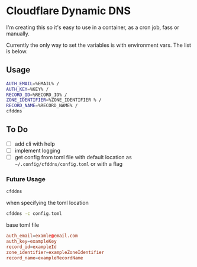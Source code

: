 # Cloudflare Dynamic DNS

I'm creating this so it's easy to use in a container, as a cron job, fass or manually.

Currently the only way to set the variables is with environment vars. The list is below.

## Usage

```sh
AUTH_EMAIL=%EMAIL% /
AUTH_KEY=%KEY% /
RECORD_ID=%RECORD_ID% /
ZONE_IDENTIFIER=%ZONE_IDENTIFIER % /
RECORD_NAME=%RECORD_NAME% /
cfddns
```

## To Do

- [ ] add cli with help
- [ ] implement logging
- [ ] get config from toml file with default location as `~/.config/cfddns/config.toml` or with a flag

### Future Usage

```sh
cfddns
```

when specifying the toml location

```sh
cfddns -c config.toml
```

base toml file

```toml
auth_email=examle@email.com
auth_key=exampleKey
record_id=exampleId
zone_identifier=exampleZoneIdentifier
record_name=exampleRecordName
```